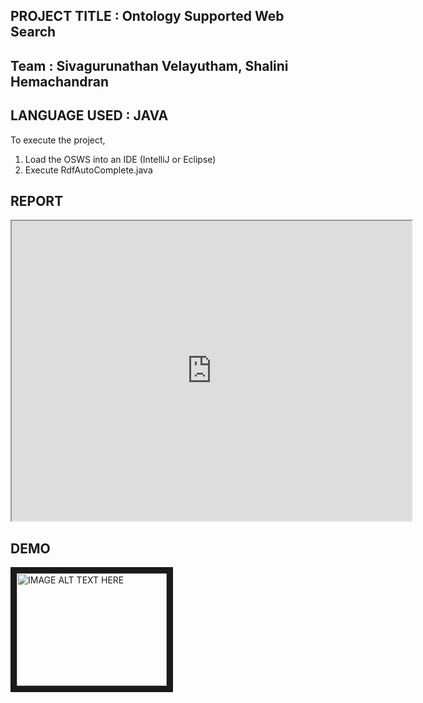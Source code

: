 ## PROJECT TITLE	:	Ontology Supported Web Search
## Team : Sivagurunathan Velayutham, Shalini Hemachandran
## LANGUAGE USED	:	JAVA

To execute the project,

1. Load the OSWS into an IDE (IntelliJ or Eclipse)
2. Execute RdfAutoComplete.java

## REPORT
<iframe src="https://drive.google.com/file/d/16VtDNhUHZ6ulV1yZxp34I8-ySDCGsZl-/preview" width="640" height="480"></iframe>


## DEMO

<a href="http://www.youtube.com/watch?feature=player_embedded&v=_ONk4_8BUW4
" target="_blank"><img src="http://img.youtube.com/vi/_ONk4_8BUW4/0.jpg" 
alt="IMAGE ALT TEXT HERE" width="240" height="180" border="10" /></a>

